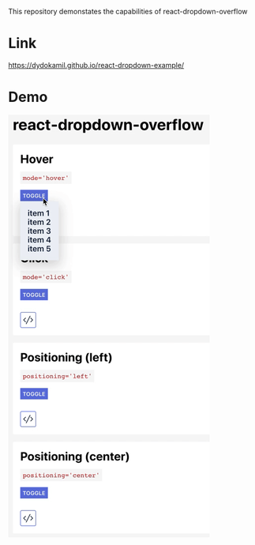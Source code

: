 This repository demonstates the capabilities of react-dropdown-overflow

# Link
https://dydokamil.github.io/react-dropdown-example/

# Demo
![alt text](https://raw.githubusercontent.com/dydokamil/react-dropdown-example/master/static/dropdown.gif "Logo Title Text 1")
